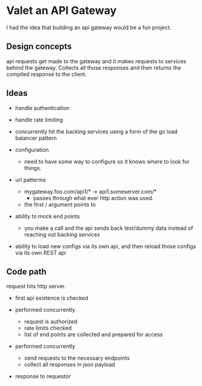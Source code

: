 # Valet an API Gateway

I had the idea that building an api gateway would be a fun project.

## Design concepts
api requests get made to the gateway and it makes requests to services behind the gateway. Collects all those responses and then returns the compiled response to the client.

## Ideas
- handle authentication
-  handle rate limiting
-  concurrently hit the backing services using a form of the go load balancer pattern
- configuration
    - need to have some way to configure so it knows where to look for things.
- url patterms
    -  mygateway.foo.com/api1/* -> api1.someserver.com/*
        -  passes through what ever http action was used.
    -  the first  / argument points to

- ability to mock end points
    - you make a call and the api sends back test/dummy data instead of reaching out backing services

- ability to load new configs via its own api, and then reload those configs via its own REST api


## Code path

request hits http server. 
- first api existence is checked
- performed concurrently
	- request is authorized
	- rate limits checked
	- list of end points are collected and prepared for access

- performed concurrently
	- send requests to the necessary endpoints 
	- collect all responses in json payload 

- response to requestor
